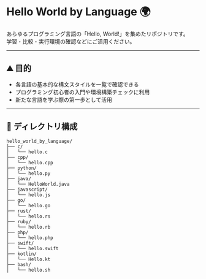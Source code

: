 # Hello World by Language 🌍

あらゆるプログラミング言語の「Hello, World!」を集めたリポジトリです。  
学習・比較・実行環境の確認などにご活用ください。

---

## ⛰️ 目的

- 各言語の基本的な構文スタイルを一覧で確認できる
- プログラミング初心者の入門や環境構築チェックに利用
- 新たな言語を学ぶ際の第一歩として活用

---

## 📂 ディレクトリ構成
```
hello_world_by_language/
├── c/
│   └── hello.c
├── cpp/
│   └── hello.cpp
├── python/
│   └── hello.py
├── java/
│   └── HelloWorld.java
├── javascript/
│   └── hello.js
├── go/
│   └── hello.go
├── rust/
│   └── hello.rs
├── ruby/
│   └── hello.rb
├── php/
│   └── hello.php
├── swift/
│   └── hello.swift
├── kotlin/
│   └── Hello.kt
├── bash/
│   └── hello.sh
```
